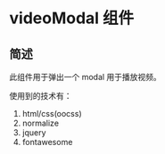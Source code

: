 # videoModal 组件

## 简述

此组件用于弹出一个 modal 用于播放视频。

使用到的技术有：

1. html/css(oocss)
2. normalize
3. jquery
4. fontawesome
